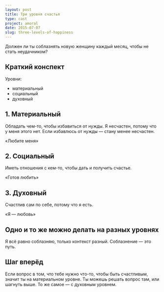 ```yaml
---
layout: post
title: Три уровня счастья
type: cast
project: amoral
date: 2015-07-07
slug: three-levels-of-happiness
---
```


Должен ли ты соблазнять новую женщину каждый месяц, чтобы не стать неудачником?


## Краткий конспект

Уровни:

- материальный
- социальный
- духовный

## 1. Материальный

Обладать чем-то, чтобы избавиться от нужды. Я несчастен, потому что у меня этого нет. Если избавлюсь от нужды — стану менее несчастен.

«Любите меня»

## 2. Социальный

Иметь отношения с кем-то, чтобы дать и получить счастье.

«Готов любить»

## 3. Духовный

Счастлив сам по себе, потому что я есть.

«Я — любовь»

## Одно и то же можно делать на разных уровнях

Я всё равно соблазняю, только контекст разный. Соблазнение — это путь.

## Шаг вперёд

Если вопрос в том, что тебе нужно что-то, чтобы быть счастливым, значит ты на материальном уровне. Ты можешь решать вопрос там, или шагнуть выше. То же самое — с духовным уровнем.
